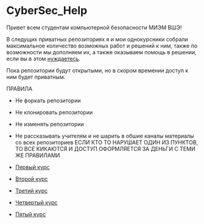 # CyberSec_Help
Привет всем студентам компьютерной безопасности МИЭМ ВШЭ!

В следущих приватных репозиториях я и мои однокурсники собрали максимальное количество возможных работ и решений к ним, также по возможности мы дополняем их, а также оказываем помощь в решении, если вы в этом [нуждаетесь](https://vk.com/hsecshelper).

Пока репозитории будут открытыми, но в скором времении доступ к ним будет приватным.

ПРАВИЛА
* Не форкать репозитории
* Не клонировать репозитории
* Не изменять репозитории
* Не рассказывать учителям и не шарить в обшие каналы материалы со всех репозиториев
ЕСЛИ КТО ТО НАРУШАЕТ ОДИН ИЗ ПУНКТОВ, ТО ВСЕ КИКАЮТСЯ И ДОСТУП ОФОРМЛЯЕТСЯ ЗА ДЕНЬГИ С ТЕМИ ЖЕ ПРАВИЛАМИ

* [Первый курс](https://github.com/surik316/First_Course)
* [Второй курс](https://github.com/surik316/Second_Course)
* [Третий курс](https://github.com/surik316/Third_Course)
* [Четвертый курс](https://github.com/surik316/Fourth_Course)
* [Пятый курс](https://github.com/surik316/Fifth_Course)
